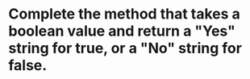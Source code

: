 # Complete the method that takes a boolean value and return a "Yes" string for true, or a "No" string for false.